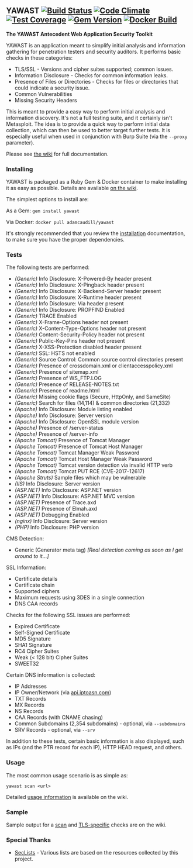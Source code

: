 ## YAWAST [![Build Status](https://travis-ci.org/adamcaudill/yawast.svg?branch=master)](https://travis-ci.org/adamcaudill/yawast) [![Code Climate](https://codeclimate.com/github/adamcaudill/yawast/badges/gpa.svg)](https://codeclimate.com/github/adamcaudill/yawast) [![Test Coverage](https://codeclimate.com/github/adamcaudill/yawast/badges/coverage.svg)](https://codeclimate.com/github/adamcaudill/yawast/coverage) [![Gem Version](https://badge.fury.io/rb/yawast.svg)](https://badge.fury.io/rb/yawast) [![Docker Build](https://img.shields.io/docker/automated/adamcaudill/yawast.svg)](https://hub.docker.com/r/adamcaudill/yawast/)

**The YAWAST Antecedent Web Application Security Toolkit**

YAWAST is an application meant to simplify initial analysis and information gathering for penetration testers and security auditors. It performs basic checks in these categories:

* TLS/SSL - Versions and cipher suites supported; common issues.
* Information Disclosure - Checks for common information leaks.
* Presence of Files or Directories - Checks for files or directories that could indicate a security issue.
* Common Vulnerabilities
* Missing Security Headers

This is meant to provide a easy way to perform initial analysis and information discovery. It's not a full testing suite, and it certainly isn't Metasploit. The idea is to provide a quick way to perform initial data collection, which can then be used to better target further tests. It is especially useful when used in conjunction with Burp Suite (via the `--proxy` parameter).

Please see [the wiki](https://github.com/adamcaudill/yawast/wiki) for full documentation.

### Installing

YAWAST is packaged as a Ruby Gem & Docker container to make installing it as easy as possible. Details are available [on the wiki](https://github.com/adamcaudill/yawast/wiki/Installation).

The simplest options to install are:

As a Gem: `gem install yawast`

Via Docker: `docker pull adamcaudill/yawast`

It's strongly recommended that you review the [installation](https://github.com/adamcaudill/yawast/wiki/Installation) documentation, to make sure you have the proper dependencies.

### Tests

The following tests are performed:

* *(Generic)* Info Disclosure: X-Powered-By header present
* *(Generic)* Info Disclosure: X-Pingback header present
* *(Generic)* Info Disclosure: X-Backend-Server header present
* *(Generic)* Info Disclosure: X-Runtime header present
* *(Generic)* Info Disclosure: Via header present
* *(Generic)* Info Disclosure: PROPFIND Enabled
* *(Generic)* TRACE Enabled
* *(Generic)* X-Frame-Options header not present
* *(Generic)* X-Content-Type-Options header not present
* *(Generic)* Content-Security-Policy header not present
* *(Generic)* Public-Key-Pins header not present
* *(Generic)* X-XSS-Protection disabled header present
* *(Generic)* SSL: HSTS not enabled
* *(Generic)* Source Control: Common source control directories present
* *(Generic)* Presence of crossdomain.xml or clientaccesspolicy.xml
* *(Generic)* Presence of sitemap.xml
* *(Generic)* Presence of WS_FTP.LOG
* *(Generic)* Presence of RELEASE-NOTES.txt
* *(Generic)* Presence of readme.html
* *(Generic)* Missing cookie flags (Secure, HttpOnly, and SameSite)
* *(Generic)* Search for files (14,114) & common directories (21,332)
* *(Apache)* Info Disclosure: Module listing enabled
* *(Apache)* Info Disclosure: Server version
* *(Apache)* Info Disclosure: OpenSSL module version
* *(Apache)* Presence of /server-status
* *(Apache)* Presence of /server-info
* *(Apache Tomcat)* Presence of Tomcat Manager
* *(Apache Tomcat)* Presence of Tomcat Host Manager
* *(Apache Tomcat)* Tomcat Manager Weak Password
* *(Apache Tomcat)* Tomcat Host Manager Weak Password
* *(Apache Tomcat)* Tomcat version detection via invalid HTTP verb
* *(Apache Tomcat)* Tomcat PUT RCE (CVE-2017-12617)
* *(Apache Struts)* Sample files which may be vulnerable
* *(IIS)* Info Disclosure: Server version
* *(ASP.NET)* Info Disclosure: ASP.NET version
* *(ASP.NET)* Info Disclosure: ASP.NET MVC version
* *(ASP.NET)* Presence of Trace.axd
* *(ASP.NET)* Presence of Elmah.axd
* *(ASP.NET)* Debugging Enabled
* *(nginx)* Info Disclosure: Server version
* *(PHP)* Info Disclosure: PHP version

CMS Detection:

* Generic (Generator meta tag) *[Real detection coming as soon as I get around to it...]*

SSL Information:

* Certificate details
* Certificate chain
* Supported ciphers
* Maximum requests using 3DES in a single connection
* DNS CAA records

Checks for the following SSL issues are performed:

* Expired Certificate
* Self-Signed Certificate
* MD5 Signature
* SHA1 Signature
* RC4 Cipher Suites
* Weak (< 128 bit) Cipher Suites
* SWEET32

Certain DNS information is collected:

* IP Addresses
* IP Owner/Network (via [api.iptoasn.com](https://api.iptoasn.com/))
* TXT Records
* MX Records
* NS Records
* CAA Records (with CNAME chasing)
* Common Subdomains (2,354 subdomains) - optional, via `--subdomains`
* SRV Records - optional, via `--srv`

In addition to these tests, certain basic information is also displayed, such as IPs (and the PTR record for each IP), HTTP HEAD request, and others.

### Usage

The most common usage scenario is as simple as:

`yawast scan <url>`

Detailed [usage information](https://github.com/adamcaudill/yawast/wiki/Usage-&-Parameters) is available on the wiki.

### Sample

Sample output for a [scan](https://github.com/adamcaudill/yawast/wiki/Sample-Output) and [TLS-specific](https://github.com/adamcaudill/yawast/wiki/Scanning-TLS-(SSL)) checks are on the wiki.

### Special Thanks

* [SecLists](https://github.com/danielmiessler/SecLists) - Various lists are based on the resources collected by this project.
